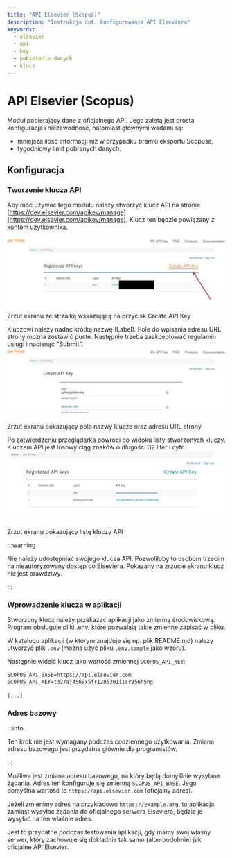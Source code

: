 ```yaml
---
title: "API Elsevier (Scopus)"
description: "Instrukcja dot. konfigurowania API Elseviera"
keywords: 
  - elsevier
  - api
  - key
  - pobieranie danych
  - klucz
---
```


# API Elsevier (Scopus)

Moduł pobierający dane z oficjalnego API. Jego zaletą jest prosta konfiguracja i niezawodność, natomiast głównymi
wadami są: 
- mniejsza ilość informacji niż w przypadku bramki eksportu Scopusa;
- tygodniowy limit pobranych danych.

## Konfiguracja

### Tworzenie klucza API
Aby móc używać tego modułu należy stworzyć klucz API na stronie 
[https://dev.elsevier.com/apikey/manage](https://dev.elsevier.com/apikey/manage). Klucz ten będzie powiązany z kontem
użytkownika.

![Zrzut ekranu ze strzałką wskazującą na przycisk Create API Key](./assets/elsevier-1.webp)
<p class="text--italic" aria-hidden="true">Zrzut ekranu ze strzałką wskazującą na przycisk Create API Key</p>

Kluczowi należy nadać krótką nazwę (Label). Pole do wpisania adresu URL strony można zostawić puste. Następnie trzeba
zaakceptować regulamin usługi i nacisnąć "Submit".
![Zrzut ekranu pokazujący pola nazwy klucza oraz adresu URL strony](./assets/elsevier-2.webp)
<p class="text--italic" aria-hidden="true">Zrzut ekranu pokazujący pola nazwy klucza oraz adresu URL strony</p>

Po zatwierdzeniu przeglądarka powróci do widoku listy stworzonych kluczy. Kluczem API jest losowy ciąg znaków 
o długości 32 liter i cyfr. 
![Zrzut ekranu pokazujący listę kluczy API](./assets/elsevier-3.webp)
<p class="text--italic" aria-hidden="true">Zrzut ekranu pokazujący listę kluczy API</p>

:::warning

Nie należy udostępniać swojego klucza API. Pozwoliłoby to osobom trzecim na nieautoryzowany dostęp do Elseviera.
Pokazany na zrzucie ekranu klucz nie jest prawdziwy.

:::

### Wprowadzenie klucza w aplikacji
Stworzony klucz należy przekazać aplikacji jako zmienną środowiskową. Program obsługuje pliki .env, które pozwalają
takie zmienne zapisać w pliku.

W katalogu aplikacji (w którym znajduje się np. plik README.md) należy utworzyć plik `.env` (można użyć pliku 
`.env.sample` jako wzoru).

Następnie wkleić klucz jako wartość zmiennej `SCOPUS_API_KEY`:
```
SCOPUS_API_BASE=https://api.elsevier.com
SCOPUS_API_KEY=t327aj4569x5fr1285301i1sr956h5ng

[...]
```

### Adres bazowy

:::info

Ten krok nie jest wymagany podczas codziennego użytkowania. Zmiana adresu bazowego jest przydatna głównie 
dla programistów.

:::

Możliwa jest zmiana adresu bazowego, na który będą domyślnie wysyłane żądania. Adres ten konfiguruje się zmienną
`SCOPUS_API_BASE`. Jego domyślna wartość to `https://api.elsevier.com` (oficjalny adres).

Jeżeli zmienimy adres na przykładowo `https://example.org`, to aplikacja, zamiast wysyłać żądania do oficjalnego serwera
Elseviera, będzie je wysyłać na ten właśnie adres. 

Jest to przydatne podczas testowania aplikacji, gdy mamy swój własny serwer, który zachowuje się dokładnie tak samo
(albo podobnie) jak oficjalne API Elsevier. 